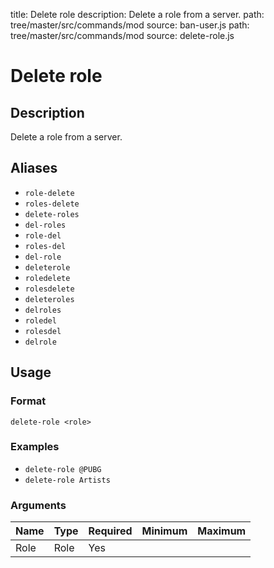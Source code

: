 title: Delete role
description: Delete a role from a server.
path: tree/master/src/commands/mod
source: ban-user.js
path: tree/master/src/commands/mod
source: delete-role.js

# Delete role

## Description

Delete a role from a server.

## Aliases

* `role-delete`
* `roles-delete`
* `delete-roles`
* `del-roles`
* `role-del`
* `roles-del`
* `del-role`
* `deleterole`
* `roledelete`
* `rolesdelete`
* `deleteroles`
* `delroles`
* `roledel`
* `rolesdel`
* `delrole`

## Usage

### Format

`delete-role <role>`

### Examples

* `delete-role @PUBG`
* `delete-role Artists`

### Arguments

| Name | Type | Required | Minimum | Maximum |
|------|------|----------|---------|---------|
| Role | Role | Yes      |         |         |

